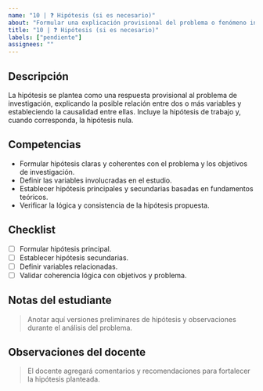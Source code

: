 ```yaml
---
name: "10 | ❓ Hipótesis (si es necesario)"
about: "Formular una explicación provisional del problema o fenómeno investigado, relacionando variables y planteando hipótesis de trabajo y nula."
title: "10 | ❓ Hipótesis (si es necesario)"
labels: ["pendiente"]
assignees: ""
---
```


## Descripción
La hipótesis se plantea como una respuesta provisional al problema de investigación, explicando la posible relación entre dos o más variables y estableciendo la causalidad entre ellas. Incluye la hipótesis de trabajo y, cuando corresponda, la hipótesis nula.

## Competencias
- Formular hipótesis claras y coherentes con el problema y los objetivos de investigación.  
- Definir las variables involucradas en el estudio.  
- Establecer hipótesis principales y secundarias basadas en fundamentos teóricos.  
- Verificar la lógica y consistencia de la hipótesis propuesta.

## Checklist
- [ ] Formular hipótesis principal.  
- [ ] Establecer hipótesis secundarias.  
- [ ] Definir variables relacionadas.  
- [ ] Validar coherencia lógica con objetivos y problema.  

## Notas del estudiante
> Anotar aquí versiones preliminares de hipótesis y observaciones durante el análisis del problema.

## Observaciones del docente
> El docente agregará comentarios y recomendaciones para fortalecer la hipótesis planteada.
